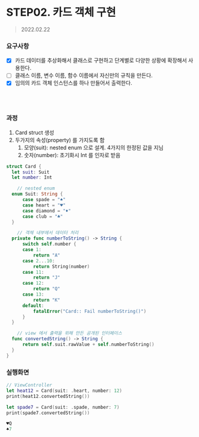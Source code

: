 # STEP02. 카드 객체 구현

> 2022.02.22

### 요구사항

- [x] 카드 데이터를 추상화해서 클래스로 구현하고 단계별로 다양한 상황에 확장해서 사용한다.
- [ ] 클래스 이름, 변수 이름, 함수 이름에서 자신만의 규칙을 만든다.
- [x] 임의의 카드 객체 인스턴스를 하나 만들어서 출력한다.

<br/>
<br/>

### 과정

1. Card struct 생성
2. 두가지의 속성(property) 를 가지도록 함
   1. 모양(suit): nested enum 으로 설계. 4가지의 한정된 값을 지님
   2. 숫자(number): 초기화시 Int 를 인자로 받음

```swift
struct Card {
  let suit: Suit
  let number: Int

	// nested enum
  enum Suit: String {
      case spade = "♠️"
      case heart = "♥️"
      case diamond = "♦️"
      case club = "♣️"
  }

	// 객체 내부에서 데이터 처리
  private func numberToString() -> String {
      switch self.number {
      case 1:
          return "A"
      case 2...10:
          return String(number)
      case 11:
          return "J"
      case 12:
          return "Q"
      case 13:
          return "K"
      default:
          fatalError("Card:: Fail numberToString()")
      }
  }

	// view 에서 출력을 위해 만든 공개된 인터페이스
  func convertedString() -> String {
      return self.suit.rawValue + self.numberToString()
  }
}
```

### 실행화면

```swift
// ViewController
let heat12 = Card(suit: .heart, number: 12)
print(heat12.convertedString())

let spade7 = Card(suit: .spade, number: 7)
print(spade7.convertedString())
```

```swift
♥️Q
♠️7
```
